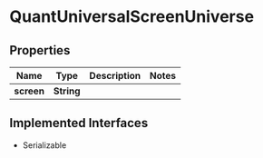 

# QuantUniversalScreenUniverse


## Properties

Name | Type | Description | Notes
------------ | ------------- | ------------- | -------------
**screen** | **String** |  | 


## Implemented Interfaces

* Serializable


